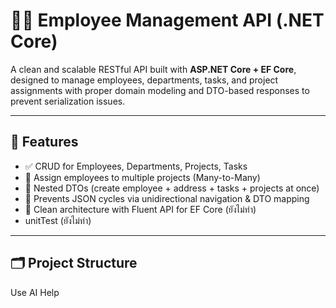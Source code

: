 # 🧑‍💼 Employee Management API (.NET Core)

A clean and scalable RESTful API built with **ASP.NET Core + EF Core**, designed to manage employees, departments, tasks, and project assignments with proper domain modeling and DTO-based responses to prevent serialization issues.

---

## 🚀 Features

- ✅ CRUD for Employees, Departments, Projects, Tasks
- 📎 Assign employees to multiple projects (Many-to-Many)
- 📌 Nested DTOs (create employee + address + tasks + projects at once)
- 🔁 Prevents JSON cycles via unidirectional navigation & DTO mapping
- 🧹 Clean architecture with Fluent API for EF Core (ยังไม่ทำ)
- unitTest (ยังไม่ทำ)

---

## 🗂️ Project Structure

Use AI Help
